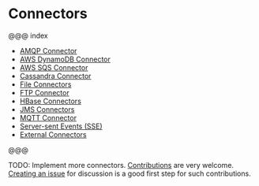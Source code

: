 # Connectors

@@@ index

* [AMQP Connector](amqp.md)
* [AWS DynamoDB Connector](dynamodb.md)
* [AWS SQS Connector](sqs.md)
* [Cassandra Connector](cassandra.md)
* [File Connectors](file.md)
* [FTP Connector](ftp.md)
* [HBase Connectors](hbase.md)
* [JMS Connectors](jms.md)
* [MQTT Connector](mqtt.md)
* [Server-sent Events (SSE)](sse.md)
* [External Connectors](external-connectors.md)

@@@

TODO: Implement more connectors. [Contributions](https://github.com/akka/alpakka/blob/master/CONTRIBUTING.md) are very welcome.
[Creating an issue](https://github.com/akka/alpakka/issues) for discussion is a good first step for such contributions.

